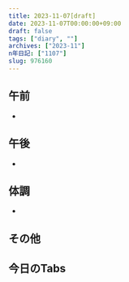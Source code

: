 ```yaml
---
title: 2023-11-07[draft]
date: 2023-11-07T00:00:00+09:00
draft: false
tags: ["diary", ""]
archives: ["2023-11"]
n年日記: ["1107"]
slug: 976160
---
```

## 午前
- 
## 午後
- 
## 体調
- 
## その他
## 今日のTabs